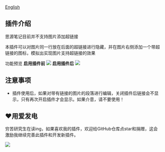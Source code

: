 [English](README.md)

## 插件介绍

思源笔记目前并不支持图片添加超链接

本插件可以对图片同一行放在后面的超链接进行隐藏，并在图片右侧添加一个带超链接的图标，模拟出实现图片支持超链接的效果

功能预览
**启用插件前**
![](https://fastly.jsdelivr.net/gh/Achuan-2/PicBed/assets/PixPin_2024-10-12_18-56-53-2024-10-12.png)
**启用插件后**
![](https://fastly.jsdelivr.net/gh/Achuan-2/PicBed/assets/PixPin_2024-10-12_19-32-16-2024-10-12.png)



## 注意事项

- 插件使用后，如果对带有链接的图片的段落进行编辑，关闭插件后链接会不显示，只有再次开启插件才会显示。如果介意，请不要使用！

## ❤️用爱发电

穷苦研究生在读ing，如果喜欢我的插件，欢迎给GitHub仓库点star和捐赠，这会激励我继续完善此插件和开发新插件。

![](https://cdn.nlark.com/yuque/0/2024/jpeg/1408046/1714754573393-9c7f70b0-05ec-489e-b5a2-1a37fb681f6f.jpeg?x-oss-process=image%2Fformat%2Cwebp%2Fresize%2Cw_592%2Climit_0%2Finterlace%2C1)